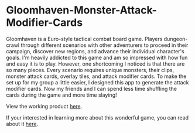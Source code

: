 # Gloomhaven-Monster-Attack-Modifier-Cards

Gloomhaven is a Euro-style tactical combat board game. Players dungeon-crawl through different scenarios with other adventurers to proceed in their campaign, discover new regions, and advance their individual character's goals. I'm heavily addicted to this game and am so impressed with how fun and easy it is to play. However, one shortcoming I noticed is that there are so many pieces. Every scenario requires unique monsters, their clips, monster attack cards, overlay tiles, and attack modifier cards. To make the set up for my group a little easier, I designed this app to generate the attack modifier cards. Now my friends and I can spend less time shuffling the cards during the game and more time slaying!

View the working product [here](https://jenktam.github.io/Gloomhaven-Monster-Attack-Modifier-Cards/).

If your interested in learning more about this wonderful game, you can read about it [here](https://www.kickstarter.com/projects/1350948450/gloomhaven).

